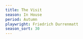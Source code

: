 ```yaml
---
title: The Visit
season: In House
period: Autumn
playwright: Friedrich Durrenmatt
season_sort: 30
---
```




